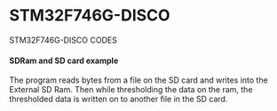 # STM32F746G-DISCO 
STM32F746G-DISCO CODES
  
  
  

#### SDRam and SD card example

The program reads bytes from a file on the SD card and writes into the External SD Ram. Then while thresholding the data on the ram, the thresholded data is written on to another file in the SD card.
